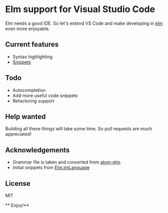 # Elm support for Visual Studio Code

Elm needs a good IDE. So let's extend VS Code and make developing in [elm](http://elm-lang.org) even more enjoyable. 

## Current features

* Syntax highlighting
* [Snippets](snippets/elm.json)

## Todo

* Autocompletion 
* Add more useful code snippets
* Refactoring support

## Help wanted

Building all these things will take some time. So pull requests are much appreciated!

## Acknowledgements

* Grammar file is taken and converted from [atom-elm](https://github.com/edubkendo/atom-elm).
* Initial snippets from [Elm.tmLanguage](https://github.com/deadfoxygrandpa/Elm.tmLanguage)

## License

MIT

** Enjoy!**